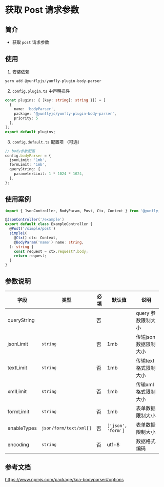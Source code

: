 # 获取 Post 请求参数

## 简介

- 获取 `post` 请求参数

## 使用

1. 安装依赖

```ts
yarn add @yunflyjs/yunfly-plugin-body-parser
```

2. `config.plugin.ts` 中声明插件

```ts filename="src/config/config.plugin.ts"
const plugins: { [key: string]: string }[] = [
  {
    name: 'bodyParser',
    package: '@yunflyjs/yunfly-plugin-body-parser',
    priority: 5
  },
];
export default plugins;
```

3. `config.default.ts` 配置项 （可选）

```ts filename="src/config/config.default.ts"
// body参数配置
config.bodyParser = {
  jsonLimit: '1mb',
  formLimit: '1mb',
  queryString: {
    parameterLimit: 1 * 1024 * 1024,
  },
};
```

## 使用案例

```ts filename = "src/controller/ExampleController.ts" {8,10}
import { JsonController, BodyParam, Post, Ctx, Context } from '@yunflyjs/yunfly';

@JsonController('/example')
export default class ExampleController {
  @Post('/simple/post')
  simple1(
    @Ctx() ctx: Context,
    @BodyParam('name') name: string,
  ): string {
    const request = ctx.request?.body;
    return request;
  }
}
```

## 参数说明

| 字段 | 类型 | 必填 | 默认值 |说明 |
| ------ | ------ |------ |------ | ------ |
| queryString |  | 否 |  | query 参数限制大小 |
| jsonLimit | `string` | 否 | 1mb | 传输json数据限制大小 |
| textLimit | `string` | 否 | 1mb | 传输text格式限制大小 |
| xmlLimit | `string` | 否 | 1mb | 传输xml格式限制大小 |
| formLimit | `string` | 否 | 1mb | 表单数据限制大小 |
| enableTypes | `json/form/text/xml[]` | 否 | `['json', 'form']` | 表单数据限制大小 |
| encoding | `string` | 否 | utf-8 | 数据格式编码 |

## 参考文档

<https://www.npmjs.com/package/koa-bodyparser#options>
